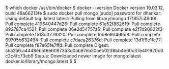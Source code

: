 
$ which docker
/usr/bin/docker
$ docker --version
Docker version 19.03.12, build 48a66213fe
$ sudo docker pull mongo
[sudo] password for dhankar: 
Using default tag: latest
latest: Pulling from library/mongo
171857c49d0f: Pull complete 
419640447d26: Pull complete 
61e52f862619: Pull complete 
892787ca4521: Pull complete 
06e2d54757a5: Pull complete 
e2f7d90822f3: Pull complete 
f518d3776320: Pull complete 
feb8e9d469d8: Pull complete 
69705b632494: Pull complete 
c7daea26376d: Pull complete 
13d1f9e1fc77: Pull complete 
f87e65fe7ffd: Pull complete 
Digest: sha256:a4448eb5f6e6097353d0ab97eb50aeb0238bb4e60c37e401920d3c2c4fc73eb9
Status: Downloaded newer image for mongo:latest
docker.io/library/mongo:latest
$ 
$ 
